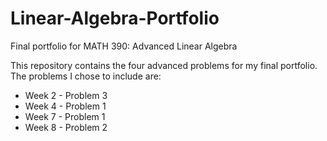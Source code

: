# Linear-Algebra-Portfolio
Final portfolio for MATH 390: Advanced Linear Algebra 

This repository contains the four advanced problems for my final portfolio.
The problems I chose to include are:
* Week 2 - Problem 3
* Week 4 - Problem 1
* Week 7 - Problem 1
* Week 8 - Problem 2
